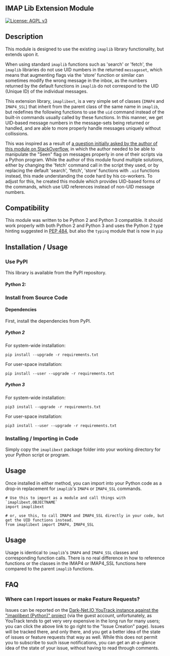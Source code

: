 ## IMAP Lib Extension Module

[![License: AGPL v3](https://img.shields.io/badge/License-AGPL%20v3-blue.svg)](http://www.gnu.org/licenses/agpl-3.0)  

## Description

This module is designed to use the existing `imaplib` library functionality, but extends upon it.

When using standard `imaplib` functions such as 'search' or 'fetch', the `imaplib` libraries do not use UID numbers in 
the returned `messageset`, which means that augmenting flags via the 'store' function or similar can sometimes modify 
the wrong message in the inbox, as the numbers returned by the default functions in `imaplib` do not correspond to the 
UID (Unique ID) of the individual messages.

This extension library, `imaplibext`, is a very simple set of classes (`IMAP4` and `IMAP4_SSL`) that inherit from the 
parent class of the same name in `imaplib`, but redefines the following functions to use the `uid` command instead of 
the built-in commands usually called by these functions.  In this manner, we get UID-based message numbers in the 
message-sets being returned or handled, and are able to more properly handle messages uniquely without collissions.

This was inspired as a result of [a question initially asked by the author of this module on StackOverflow][1], in 
which the author needed to be able to manipulate the "Seen" flag on messages properly in one of their scripts via a 
Python program.  While the author of this module found multiple solutions, either by changing the 'fetch' command call 
in the script they used, or by replacing the default 'search', 'fetch', 'store' functions with `.uid` functions instead,
this made understanding the code hard by his co-workers.  To adjust for this, he created this module which provides
UID-based forms of the commands, which use UID references instead of non-UID message numbers.


## Compatibility

This module was written to be Python 2 and Python 3 compatible.  It should work properly with both Python 2 and Python 3
and uses the Python 2 type hinting suggested in [PEP 484][2], but also the `typing` module that is now in `pip`


## Installation / Usage

### Use PyPI

This library is available from the PyPI repository.

#### Python 2:


### Install from Source Code

#### Dependencies

First, install the dependencies from PyPI.

##### Python 2

For system-wide installation:

    pip install --upgrade -r requirements.txt
    
For user-space installation:

    pip install --user --upgrade -r requirements.txt
    
##### Python 3

For system-wide installation:

    pip3 install --upgrade -r requirements.txt

For user-space installation:

    pip3 install --user --upgrade -r requirements.txt

### Installing / Importing in Code

Simply copy the `imaplibext` package folder into your working directory for your Python script or program.

## Usage

Once installed in either method, you can import into your Python code as a drop-in replacement for `imaplib`'s 
`IMAP4` or `IMAP4_SSL` commands.

    # Use this to import as a module and call things with `imaplibext.OBJECTNAME`
    import imaplibext
    
    # or, use this, to call IMAP4 and IMAP4_SSL directly in your code, but get the UID functions instead.
    from imaplibext import IMAP4, IMAP4_SSL
    
## Usage

Usage is identical to `imaplib`'s `IMAP4` and `IMAP4_SSL` classes and corresponding function calls. There is no real
difference in how to reference functions or the classes in the IMAP4 or IMAP4_SSL functions here compared to the parent
`imaplib` functions.


## FAQ

### Where can I report issues or make Feature Requests?

Issues can be reported on the [Dark-Net.IO YouTrack instance against the "imaplibext (Python)" project][3] (via the guest 
account, unfortunately, as YouTrack tends to get very very expensive in the long run for many users; you can click the
above link to go right to the "Issue Creation" page).  Issues will be tracked there, and only there, and you get a 
better idea of the state of issues or feature requests that way as well.  While this does not permit you to subscribe 
to such issue notifications, you can get an at-a-glance idea of the state of your issue, without having to read 
through comments.


[1]: https://stackoverflow.com/questions/42631422/mark-a-single-imap-message-as-unread
[2]: https://www.python.org/dev/peps/pep-0484/#suggested-syntax-for-python-2-7-and-straddling-code
[3]: https://youtrack.dark-net.io/newissue?project=IMAP_PY